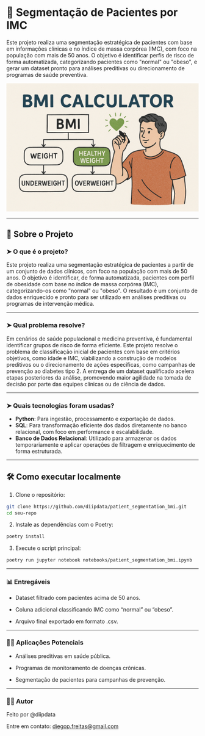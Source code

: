 # 🧬 Segmentação de Pacientes por IMC

Este projeto realiza uma segmentação estratégica de pacientes com base em informações clínicas e no índice de massa corpórea (IMC), com foco na população com mais de 50 anos. O objetivo é identificar perfis de risco de forma automatizada, categorizando pacientes como "normal" ou "obeso", e gerar um dataset pronto para análises preditivas ou direcionamento de programas de saúde preventiva.

![título](images/cover_project.png)

---

## 🧠 Sobre o Projeto

### ➤ O que é o projeto?

Este projeto realiza uma segmentação estratégica de pacientes a partir de um conjunto de dados clínicos, com foco na população com mais de 50 anos. O objetivo é identificar, de forma automatizada, pacientes com perfil de obesidade com base no índice de massa corpórea (IMC), categorizando-os como "normal" ou "obeso". O resultado é um conjunto de dados enriquecido e pronto para ser utilizado em análises preditivas ou programas de intervenção médica.

---

### ➤ Qual problema resolve?

Em cenários de saúde populacional e medicina preventiva, é fundamental identificar grupos de risco de forma eficiente. Este projeto resolve o problema de classificação inicial de pacientes com base em critérios objetivos, como idade e IMC, viabilizando a construção de modelos preditivos ou o direcionamento de ações específicas, como campanhas de prevenção ao diabetes tipo 2. A entrega de um dataset qualificado acelera etapas posteriores da análise, promovendo maior agilidade na tomada de decisão por parte das equipes clínicas ou de ciência de dados.

---

### ➤ Quais tecnologias foram usadas?

- **Python**: Para ingestão, processamento e exportação de dados.
- **SQL**: Para transformação eficiente dos dados diretamente no banco relacional, com foco em performance e escalabilidade.
- **Banco de Dados Relacional**: Utilizado para armazenar os dados temporariamente e aplicar operações de filtragem e enriquecimento de forma estruturada.

---

## 🛠️ Como executar localmente

1. Clone o repositório:

```bash
git clone https://github.com/diipdata/patient_segmentation_bmi.git
cd seu-repo
```

2. Instale as dependências com o Poetry:

```bash
poetry install
```

3. Execute o script principal:

```bash
poetry run jupyter notebook notebooks/patient_segmentation_bmi.ipynb
```

---


 ### 📊 Entregáveis
- Dataset filtrado com pacientes acima de 50 anos.

- Coluna adicional classificando IMC como “normal” ou “obeso”.

- Arquivo final exportado em formato .csv.

---

 ### 👨‍⚕️ Aplicações Potenciais
- Análises preditivas em saúde pública.

- Programas de monitoramento de doenças crônicas.

- Segmentação de pacientes para campanhas de prevenção.

---

 ### 👨‍💻 Autor
Feito por @diipdata

Entre em contato: diegop.freitas@gmail.com

[def]: images/cover_project.png